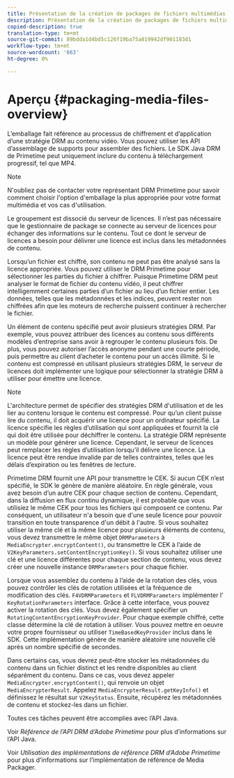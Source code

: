 ```yaml
---
title: Présentation de la création de packages de fichiers multimédias
description: Présentation de la création de packages de fichiers multimédias
copied-description: true
translation-type: tm+mt
source-git-commit: 89bdda1d4bd5c126f19ba75a819942df901183d1
workflow-type: tm+mt
source-wordcount: '663'
ht-degree: 0%

---
```



# Aperçu {#packaging-media-files-overview}

L’emballage fait référence au processus de chiffrement et d’application d’une stratégie DRM au contenu vidéo. Vous pouvez utiliser les API d’assemblage de supports pour assembler des fichiers. Le SDK Java DRM de Primetime peut uniquement inclure du contenu à téléchargement progressif, tel que MP4.

>[!NOTE]
>
>N&#39;oubliez pas de contacter votre représentant DRM Primetime pour savoir comment choisir l&#39;option d&#39;emballage la plus appropriée pour votre format multimédia et vos cas d&#39;utilisation.

Le groupement est dissocié du serveur de licences. Il n’est pas nécessaire que le gestionnaire de package se connecte au serveur de licences pour échanger des informations sur le contenu. Tout ce dont le serveur de licences a besoin pour délivrer une licence est inclus dans les métadonnées de contenu.

Lorsqu’un fichier est chiffré, son contenu ne peut pas être analysé sans la licence appropriée. Vous pouvez utiliser le DRM Primetime pour sélectionner les parties du fichier à chiffrer. Puisque Primetime DRM peut analyser le format de fichier du contenu vidéo, il peut chiffrer intelligemment certaines parties d’un fichier au lieu d’un fichier entier. Les données, telles que les métadonnées et les indices, peuvent rester non chiffrées afin que les moteurs de recherche puissent continuer à rechercher le fichier.

Un élément de contenu spécifié peut avoir plusieurs stratégies DRM. Par exemple, vous pouvez attribuer des licences au contenu sous différents modèles d’entreprise sans avoir à regrouper le contenu plusieurs fois. De plus, vous pouvez autoriser l’accès anonyme pendant une courte période, puis permettre au client d’acheter le contenu pour un accès illimité. Si le contenu est compressé en utilisant plusieurs stratégies DRM, le serveur de licences doit implémenter une logique pour sélectionner la stratégie DRM à utiliser pour émettre une licence.

>[!NOTE]
>
>L&#39;architecture permet de spécifier des stratégies DRM d&#39;utilisation et de les lier au contenu lorsque le contenu est compressé. Pour qu’un client puisse lire du contenu, il doit acquérir une licence pour un ordinateur spécifié. La licence spécifie les règles d’utilisation qui sont appliquées et fournit la clé qui doit être utilisée pour déchiffrer le contenu. La stratégie DRM représente un modèle pour générer une licence. Cependant, le serveur de licences peut remplacer les règles d’utilisation lorsqu’il délivre une licence. La licence peut être rendue invalide par de telles contraintes, telles que les délais d’expiration ou les fenêtres de lecture.

Primetime DRM fournit une API pour transmettre le CEK. Si aucun CEK n’est spécifié, le SDK le génère de manière aléatoire. En règle générale, vous avez besoin d’un autre CEK pour chaque section de contenu. Cependant, dans la diffusion en flux continu dynamique, il est probable que vous utilisiez le même CEK pour tous les fichiers qui composent ce contenu. Par conséquent, un utilisateur n&#39;a besoin que d&#39;une seule licence pour pouvoir transition en toute transparence d&#39;un débit à l&#39;autre. Si vous souhaitez utiliser la même clé et la même licence pour plusieurs éléments de contenu, vous devez transmettre le même objet `DRMParameters` à `MediaEncrypter.encryptContent()`, ou transmettre le CEK à l’aide de `V2KeyParameters.setContentEncryptionKey()`. Si vous souhaitez utiliser une clé et une licence différentes pour chaque section de contenu, vous devez créer une nouvelle instance `DRMParameters` pour chaque fichier.

Lorsque vous assemblez du contenu à l’aide de la rotation des clés, vous pouvez contrôler les clés de rotation utilisées et la fréquence de modification des clés. `F4VDRMParameters` et  `FLVDRMParameters` implémenter l’ `KeyRotationParameters` interface. Grâce à cette interface, vous pouvez activer la rotation des clés. Vous devez également spécifier un `RotatingContentEncryptionKeyProvider`. Pour chaque exemple chiffré, cette classe détermine la clé de rotation à utiliser. Vous pouvez mettre en oeuvre votre propre fournisseur ou utiliser `TimeBasedKeyProvider` inclus dans le SDK. Cette implémentation génère de manière aléatoire une nouvelle clé après un nombre spécifié de secondes.

Dans certains cas, vous devrez peut-être stocker les métadonnées du contenu dans un fichier distinct et les rendre disponibles au client séparément du contenu. Dans ce cas, vous devez appeler `MediaEncrypter.encryptContent()`, qui renvoie un objet `MediaEncrypterResult`. Appelez `MediaEncrypterResult.getKeyInfo()` et définissez le résultat sur `V2KeyStatus`. Ensuite, récupérez les métadonnées de contenu et stockez-les dans un fichier.

Toutes ces tâches peuvent être accomplies avec l’API Java.

Voir *Référence de l’API DRM d’Adobe Primetime* pour plus d’informations sur l’API Java.

Voir *Utilisation des implémentations de référence DRM d’Adobe Primetime* pour plus d’informations sur l’implémentation de référence de Media Packager.

